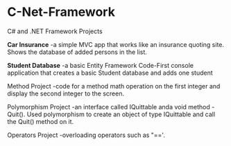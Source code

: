 # C-Net-Framework
C# and .NET Framework Projects



**Car Insurance**
-a simple MVC app that works like an insurance quoting site. Shows the database of added persons in the list.

**Student Database**
-a basic Entity Framework Code-First console application that creates a basic Student database and adds one student

Method Project
-code for a method math operation on the first integer and display the second integer to the screen.

Polymorphism Project
-an interface called IQuittable anda void method - Quit(). Used polymorphism to create an object of type IQuittable and call the Quit() method on it.

Operators Project
-overloading operators such as "=='.
